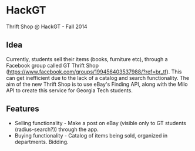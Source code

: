 HackGT
======

Thrift Shop @ HackGT - Fall 2014

Idea
-----

Currently, students sell their items (books, furniture etc), through a Facebook group called GT Thrift Shop (https://www.facebook.com/groups/199456403537988/?ref=br_tf). This can get inefficient due to the lack of a catalog and search functionality. The aim of the new Thrift Shop is to use eBay's Finding API, along with the Milo API to create this service for Georgia Tech students.

Features
--------

- Selling functionality - Make a post on eBay (visible only to GT students (radius-search?)) through the app.
- Buying functionality - Catalog of items being sold, organized in departments. Bidding.

